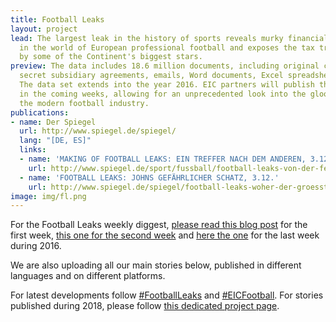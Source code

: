 ```yaml
---
title: Football Leaks
layout: project
lead: The largest leak in the history of sports reveals murky financial transactions
  in the world of European professional football and exposes the tax tricks employed
  by some of the Continent's biggest stars.
preview: The data includes 18.6 million documents, including original contracts with
  secret subsidiary agreements, emails, Word documents, Excel spreadsheets and photos.
  The data set extends into the year 2016. EIC partners will publish their findings
  in the coming weeks, allowing for an unprecedented look into the gloomy depths of
  the modern football industry.
publications:
- name: Der Spiegel
  url: http://www.spiegel.de/spiegel/
  lang: "[DE, ES]"
  links:
  - name: 'MAKING OF FOOTBALL LEAKS: EIN TREFFER NACH DEM ANDEREN, 3.12.'
    url: http://www.spiegel.de/sport/fussball/football-leaks-von-der-festplatte-zur-geschichte-a-1124144.html
  - name: 'FOOTBALL LEAKS: JOHNS GEFÄHRLICHER SCHATZ, 3.12.'
    url: http://www.spiegel.de/spiegel/football-leaks-woher-der-groesste-datensatz-der-sportgeschichte-kommt-a-1124139.html
image: img/fl.png
---
```


For the Football Leaks weekly diggest, [please read this blog post](https://eic.network/blog/football-leaks-revelations-the-first-week-in-summary)
for the first week, 
[this one for the second week](https://eic.network/blog/football-leaks-revelations-the-second-week-in-summary) 
and [here the one](https://eic.network/blog/football-leaks-revelations-the-third-week-in-summary) for the last week during 2016.

We are also uploading all our main stories below, published in different languages and on different platforms.

For latest developments follow [#FootballLeaks](https://twitter.com/hashtag/FootballLeaks) and [#EICFootball](https://twitter.com/hashtag/EICFootball). For stories published during 2018, please follow [this dedicated project page](https://eic.network/projects/football-leaks-continues).

